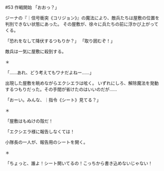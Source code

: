 #53 作戦開始
「おおっ？」


ジーナの『｜信号衝突《コリジョン》』の魔法により、敵兵たちは屋敷の位置を判別できない状態にあった。
その屋敷が、徐々に兵たちの前に浮かび上がってくる。

「恐れをなして降伏するつもりか？」
「取り囲むぞ！」

敵兵は一気に屋敷に殺到する。

＊

「……あれ、どう考えてもワナだよねー……」

出現した屋敷を眺めながらエクシエラは呟く。
いずれにしろ、解除魔法を発動するつもりだった。その手間が省けたのはいいのだが……



「おーい。みんな、｜指令《シート》見てる？」


＊

「屋敷はもぬけの殻だ！

「エクシエラ様に報告しなくては！

小隊長の一人が、報告用のシートを開く。

＊

「ちょっと、誰よ！シート開いてるの！こっちから書き込めないじゃない！
